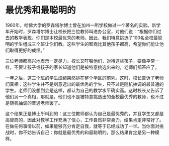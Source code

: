 # 最优秀和最聪明的

1960年，哈佛大学的罗森塔尔博士曾在加州一所学校做过一个著名的实验。新学年开始时，罗森塔尔博士让校长把三位教师叫进办公室，对他们说：“根据你们过去的教学表现，你们是本校最优秀的老师。因此，我们特意挑选了100名全校最聪明的学生组成三个班让你们教。这些学生的智商比其他孩子都高，希望你们能让他们取得更好的成绩。” 

 三位老师都高兴地表示一定尽力。校长又叮嘱他们，对待这些孩子，要像平常一样，不要让孩子或孩子的家长知道他们是被特意挑选出来的，老师们都答应了。 

 一年之后，这三个班的学生成绩果然排在整个学区的前列。这时，校长告诉了老师们真相：这些学生并不是刻意选出的最优秀的学生，只不过是随机抽调的最普通的学生。老师们没想到会是这样，都认为自己的教学水平确实高。这时校长又告诉了他们另一个真相，那就是，他们也不是被特意挑选出的全校最优秀的教师，也不过是随机抽调的普通老师罢了。 

 这个结果正是博士所料到的：这三位教师都认为自己是最优秀的，并且学生又都是高智商的，因此对教学工作充满了信心，工作自然非常卖力，结果肯定非常好了。在做任何事情以前，如果能够充分肯定自我，就等于已经成功了一半。当你面对挑战时，你不妨告诉自己：你就是最优秀的和最聪明的，那么结果肯定是另一种模样。 